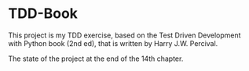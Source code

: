 # TDD-Book
This project is my TDD exercise,
based on the Test Driven Development with Python book (2nd ed),
that is written by Harry J.W. Percival.

The state of the project at the end of the 14th chapter.
